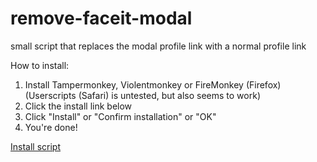 # remove-faceit-modal

small script that replaces the modal profile link with a normal profile link

How to install:
1. Install Tampermonkey, Violentmonkey or FireMonkey (Firefox)
(Userscripts (Safari) is untested, but also seems to work)
2. Click the install link below
3. Click "Install" or "Confirm installation" or "OK"
4. You're done! 

[Install script](https://github.com/shakerrrr/remove-faceit-modal/raw/master/remove-faceit-modal.user.js)
